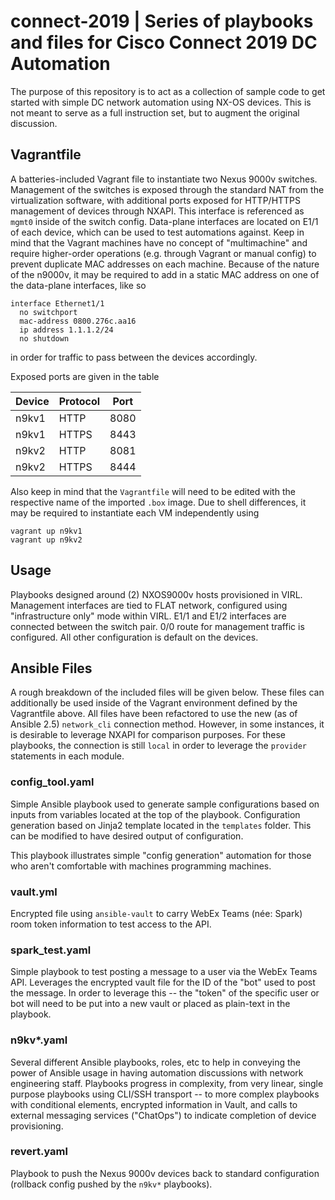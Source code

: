 # connect-2019 | Series of playbooks and files for Cisco Connect 2019 DC Automation
The purpose of this repository is to act as a collection of sample code to get started with simple DC network automation using NX-OS devices.  This is not meant to serve as a full instruction set, but to augment the original discussion.

## Vagrantfile
A batteries-included Vagrant file to instantiate two Nexus 9000v switches.  Management of the switches is exposed through the standard NAT from the virtualization software, with additional ports exposed for HTTP/HTTPS management of devices through NXAPI.  This interface is referenced as `mgmt0` inside of the switch config.
Data-plane interfaces are located on E1/1 of each device, which can be used to test automations against.  Keep in mind that the Vagrant machines have no concept of "multimachine" and require higher-order operations (e.g. through Vagrant or manual config) to prevent duplicate MAC addresses on each machine.  Because of the nature of the n9000v, it may be required to add in a static MAC address on one of the data-plane interfaces, like so

```
interface Ethernet1/1
  no switchport
  mac-address 0800.276c.aa16
  ip address 1.1.1.2/24
  no shutdown
```

in order for traffic to pass between the devices accordingly.

Exposed ports are given in the table

| Device | Protocol | Port |
| ------ | -------- | ---- |
| n9kv1 | HTTP | 8080 |
| n9kv1 | HTTPS | 8443 |
| n9kv2 | HTTP | 8081 |
| n9kv2 | HTTPS | 8444 |

Also keep in mind that the `Vagrantfile` will need to be edited with the respective name of the imported `.box` image.
Due to shell differences, it may be required to instantiate each VM independently using
```
vagrant up n9kv1
vagrant up n9kv2
```

## Usage
Playbooks designed around (2) NXOS9000v hosts provisioned in VIRL.  Management interfaces are tied to FLAT network, configured using "infrastructure only" mode within VIRL.  E1/1 and E1/2 interfaces are connected between the switch pair.  0/0 route for management traffic is configured.  All other configuration is default on the devices.

## Ansible Files

A rough breakdown of the included files will be given below.  These files can additionally be used inside of the Vagrant environment defined by the Vagrantfile above.  All files have been refactored to use the new (as of Ansible 2.5) `network_cli` connection method.  However, in some instances, it is desirable to leverage NXAPI for comparison purposes.  For these playbooks, the connection is still `local` in order to leverage the `provider` statements in each module.

### config_tool.yaml
Simple Ansible playbook used to generate sample configurations based on inputs from variables located at the top of the playbook.
Configuration generation based on Jinja2 template located in the `templates` folder.  This can be modified to have desired output of configuration.

This playbook illustrates simple "config generation" automation for those who aren't comfortable with machines programming machines.

### vault.yml
Encrypted file using `ansible-vault` to carry WebEx Teams (née: Spark) room token information to test access to the API.

### spark_test.yaml
Simple playbook to test posting a message to a user via the WebEx Teams API.  Leverages the encrypted vault file for the ID of the "bot" used to post the message.  In order to leverage this -- the "token" of the specific user or bot will need to be put into a new vault or placed as plain-text in the playbook.

### n9kv*.yaml
Several different Ansible playbooks, roles, etc to help in conveying the power of Ansible usage in having automation discussions with network engineering staff.  Playbooks progress in complexity, from very linear, single purpose playbooks using CLI/SSH transport -- to more complex playbooks with conditional elements, encrypted information in Vault, and calls to external messaging services ("ChatOps") to indicate completion of device provisioning.

### revert.yaml
Playbook to push the Nexus 9000v devices back to standard configuration (rollback config pushed by the `n9kv*` playbooks).
